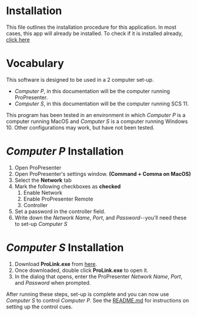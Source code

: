 # Installation
This file outlines the installation procedure for this application. In most cases, this app will already be installed. To check if it is installed already, [click here](README.md#installation)

# Vocabulary
This software is designed to be used in a 2 computer set-up.

* *Computer P*, in this documentation will be the computer running ProPresenter.
* *Computer S*, in this documentation will be the computer running SCS 11.

This program has been tested in an environment in which *Computer P* is a computer running MacOS and *Computer S* is a computer running Windows 10. Other configurations may work, but have not been tested.

# *Computer P* Installation
1. Open ProPresenter
1. Open ProPresenter's settings window. __(Command + Comma on MacOS)__
1. Select the __Network__ tab
1. Mark the following checkboxes as __checked__
   1. Enable Network
   1. Enable ProPresenter Remote
   1. Controller
1. Set a password in the controller field.
1. Write down the *Network Name*, *Port*, and *Password*--you'll need these to set-up *Computer S*

# *Computer S* Installation
1. Download __ProLink.exe__ from [here](). 
1. Once downloaded, double click __ProLink.exe__ to open it.
1. In the dialog that opens, enter the ProPresenter *Network Name*, *Port*, and *Password* when prompted.

After running these steps, set-up is complete and you can now use *Computer S* to control *Computer P*. See the [README.md](README.md) for instructions on setting up the control cues.

